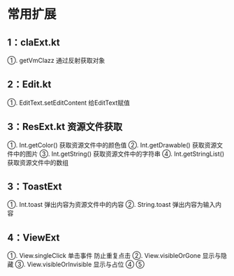 # 常用扩展
## 1：claExt.kt
①. getVmClazz  通过反射获取对象
## 2：Edit.kt
①. EditText.setEditContent  给EditText赋值
## 3：ResExt.kt  资源文件获取
①. Int.getColor()   获取资源文件中的颜色值 
②. Int.getDrawable()   获取资源文件中的图片
③. Int.getString()   获取资源文件中的字符串
④. Int.getStringList()   获取资源文件中的数组
## 3：ToastExt
①. Int.toast  弹出内容为资源文件中的内容
②. String.toast  弹出内容为输入内容
## 4：ViewExt
①. View.singleClick  单击事件  防止重复点击
②. View.visibleOrGone  显示与隐藏
③. View.visibleOrInvisible  显示与占位
④ 
⑤   